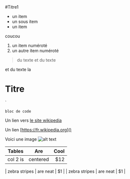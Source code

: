#Titre1
- un item
 - un sous item
- un item

coucou

1. un item numéroté
1. un autre item numéroté

> du texte
et du texte

et du texte la

<h1>Titre</h1>`

`bloc de code`

Un lien vers [le site wikipedia](https://fr.wikipedia.org)

Un lien [https://fr.wikipedia.org]()

Voici une image ![alt text](http://static.wamiz.fr/images/animaux/rongeurs/large/chinchilla-1793.jpg)

| Tables   | Are     | Cool   |
|----------|:-------:|-------:|
| col 2 is | centered| $12    |



| zebra stripes | are neat | $1 |
| zebra stripes | are neat | $1 |

